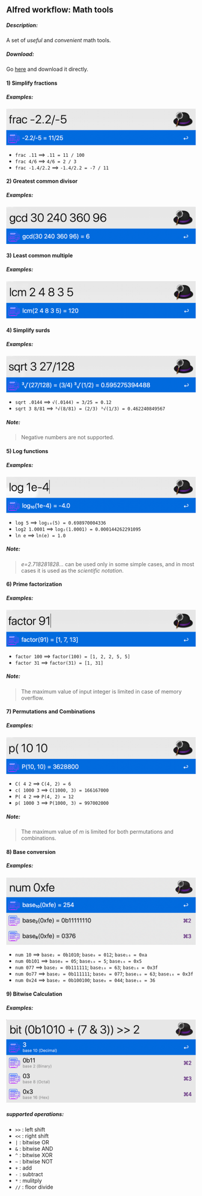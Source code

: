 ## Alfred workflow: Math tools

##### Description:

A set of *useful* and *convenient* math tools.

##### Download:

Go [here](https://github.com/Emrys365/alfred_workflows/blob/master/MathTools/MathTools.alfredworkflow) and download it directly.

#### 1) Simplify fractions

##### Examples:

![image-20181122010814523](demo_1.png)

+ `frac .11`  ==>  `.11 = 11 / 100`
+ `frac 4/6`  ==>  `4/6 = 2 / 3`
+ `frac -1.4/2.2`  ==>  `-1.4/2.2 = -7 / 11`

#### 2) Greatest common divisor

##### Examples:

![image-20181122010425254](demo_2.png)

#### 3) Least common multiple

##### Examples:

![image-20181122010713899](demo_3.png)

#### 4) Simplify surds

##### Examples:

![image-20181122014249233](demo_4.png)

- `sqrt .0144`  ==>  `√(.0144) = 3/25 = 0.12`
- `sqrt 3 8/81`  ==>  `³√(8/81) = (2/3) ³√(1/3) = 0.462240849567`

##### Note:
>  Negative numbers are not supported.

#### 5) Log functions

##### Examples:

![image-20181122014906647](demo_5.png)

- `log 5`  ==>  `log₁₀(5) = 0.698970004336`
- `log2 1.0001`  ==>  `log₂(1.0001) = 0.000144262291095`
- `ln e`  ==>  `ln(e) = 1.0`

##### Note: 

> *e=2.718281828...* can be used only in some simple cases, and in most cases it is used as the *scientific notation*.

#### 6) Prime factorization

##### Examples:

![image-20181122015801882](demo_6.png)

+ `factor 100`  ==>  `factor(100) = [1, 2, 2, 5, 5]`
+ `factor 31`  ==>  `factor(31) = [1, 31]`

##### Note:

> The maximum value of input integer is limited in case of memory overflow.

#### 7) Permutations and Combinations

##### Examples:

![image-20181122020127840](demo_7.png)

+ `C( 4 2`  ==>  `C(4, 2) = 6 `
+ `c( 1000 3`  ==>  `C(1000, 3) = 166167000 `
+ `P( 4 2`  ==>  `P(4, 2) = 12`
+ `p( 1000 3`  ==>  `P(1000, 3) = 997002000 `

##### Note: 

> The maximum value of *m* is limited for both permutations and combinations.

#### 8) Base conversion

##### Examples:

![image-20181122020127840](demo_8.png)

+ `num 10`  ==>  `base₂ = 0b1010`; `base₈ = 012`; `base₁₆ = 0xa`
+ `num 0b101` ==> `base₈ = 05`; `base₁₀ = 5`; `base₁₆ = 0x5`
+ `num 077` ==> `base₂ = 0b111111`; `base₁₀ = 63`; `base₁₆ = 0x3f`
+ `num 0o77` ==> `base₂ = 0b111111`; `base₈ = 077`; `base₁₀ = 63`; `base₁₆ = 0x3f`
+ `num 0x24` ==> `base₂ = 0b100100`; `base₈ = 044`; `base₁₀ = 36`

#### 9) Bitwise Calculation

##### Examples:

![image-20181122020127840](demo_9.png)

##### supported operations:

+ `>>` : left shift
+ `<<` : right shift
+ `|` : bitwise OR
+ `&` : bitwise AND
+ `^` : bitwise XOR
+ `~` : bitwise NOT
+ `+` : add
+ `-` : subtract
+ `*` : mulitply
+ `//` : floor divide
